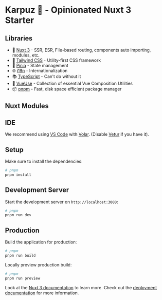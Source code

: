 # Karpuz 🍉 - Opinionated Nuxt 3 Starter

## Libraries

- 💚 [Nuxt 3](https://nuxt.com/) - SSR, ESR, File-based routing, components auto importing, modules, etc.
- 🎨 [Tailwind CSS](https://tailwindcss.com/) - Utility-first CSS framework
- 🍍 [Pinia](https://pinia.vuejs.org/) - State management
- 🌐 [i18n](https://i18n.nuxtjs.org/) - Internationalization
- 📚 [TypeScript](https://nuxt.com/docs/guide/concepts/typescript#typescript) - Can't do without it
- 🧰 [VueUse](https://vueuse.org/) - Collection of essential Vue Composition Utilities
- 📦 [pnpm](https://pnpm.io/) - Fast, disk space efficient package manager

## Nuxt Modules

## IDE

We recommend using [VS Code](https://code.visualstudio.com/) with [Volar](https://github.com/johnsoncodehk/volar). (Disable [Vetur](https://vuejs.github.io/vetur/) if you have it).


## Setup

Make sure to install the dependencies:

```bash
# pnpm
pnpm install
```

## Development Server

Start the development server on `http://localhost:3000`:

```bash
# pnpm
pnpm run dev
```

## Production

Build the application for production:

```bash
# pnpm
pnpm run build
```

Locally preview production build:

```bash
# pnpm
pnpm run preview
```

Look at the [Nuxt 3 documentation](https://nuxt.com/docs/getting-started/introduction) to learn more.
Check out the [deployment documentation](https://nuxt.com/docs/getting-started/deployment) for more information.
